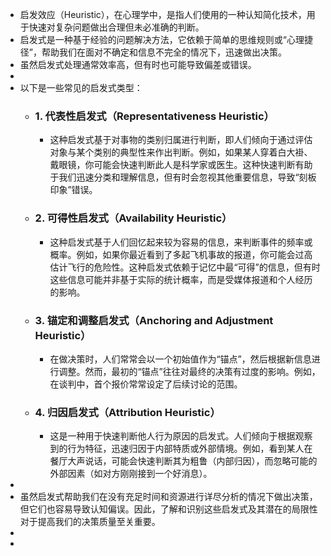 - 启发效应（Heuristic），在心理学中，是指人们使用的一种认知简化技术，用于快速对复杂问题做出合理但未必准确的判断。
- 启发式是一种基于经验的问题解决方法，它依赖于简单的思维规则或“心理捷径”，帮助我们在面对不确定和信息不完全的情况下，迅速做出决策。
- 虽然启发式处理通常效率高，但有时也可能导致偏差或错误。
-
- 以下是一些常见的启发式类型：
	- ### 1. 代表性启发式（Representativeness Heuristic）
		- 这种启发式基于对事物的类别归属进行判断，即人们倾向于通过评估对象与某个类别的典型性来作出判断。例如，如果某人穿着白大褂、戴眼镜，你可能会快速判断此人是科学家或医生。这种快速判断有助于我们迅速分类和理解信息，但有时会忽视其他重要信息，导致“刻板印象”错误。
	- ### 2. 可得性启发式（Availability Heuristic）
		- 这种启发式基于人们回忆起来较为容易的信息，来判断事件的频率或概率。例如，如果你最近看到了多起飞机事故的报道，你可能会过高估计飞行的危险性。这种启发式依赖于记忆中最“可得”的信息，但有时这些信息可能并非基于实际的统计概率，而是受媒体报道和个人经历的影响。
	- ### 3. 锚定和调整启发式（Anchoring and Adjustment Heuristic）
		- 在做决策时，人们常常会以一个初始值作为“锚点”，然后根据新信息进行调整。然而，最初的“锚点”往往对最终的决策有过度的影响。例如，在谈判中，首个报价常常设定了后续讨论的范围。
	- ### 4. 归因启发式（Attribution Heuristic）
		- 这是一种用于快速判断他人行为原因的启发式。人们倾向于根据观察到的行为特征，迅速归因于内部特质或外部情境。例如，看到某人在餐厅大声说话，可能会快速判断其为粗鲁（内部归因），而忽略可能的外部因素（如对方刚刚接到一个好消息）。
-
- 虽然启发式帮助我们在没有充足时间和资源进行详尽分析的情况下做出决策，但它们也容易导致认知偏误。因此，了解和识别这些启发式及其潜在的局限性对于提高我们的决策质量至关重要。
-
-
